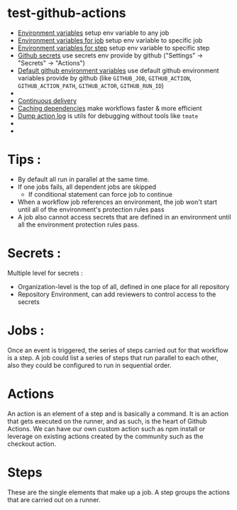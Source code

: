 # test-github-actions

- [Environment variables](./.github/workflows/01-environment_variables.yml) setup env variable to any job
- [Environment variables for job](./.github/workflows/02-environment_variables_for_job.yml) setup env variable to specific job
- [Environment variables for step](./.github/workflows/03-environment_variables_for_job.yml) setup env variable to specific step
- [Github secrets](./.github/workflows/04-github_secrets.yml) use secrets env provide by github ("Settings" -> "Secrets" -> "Actions")
- [Default github environment variables](./.github/workflows/05-default_github_env_variables.yml) use default github environment variables provide by github (like `GITHUB_JOB`, `GITHUB_ACTION`, `GITHUB_ACTION_PATH`, `GITHUB_ACTOR`, `GITHUB_RUN_ID`)
- [](./.github/workflows/06)
- [Continuous delivery](./.github/workflows/07-deploy_env.yml)
- [Caching dependencies](./.github/workflows/08-caching-dependencies.yml) make workflows faster & more efficient
- [Dump action log](./.github/workflows/09-dump_action_logs.yml) is utils for debugging without tools like `tmate`
- [](./.github/workflows/0)
- [](./.github/workflows/0)

# Tips :

- By default all run in parallel at the same time.
- If one jobs fails, all dependent jobs are skipped
  - If conditional statement can force job to continue
- When a workflow job references an environment, the job won't start until all of the environment's protection rules pass
- A job also cannot access secrets that are defined in an environment until all the environment protection rules pass.

# Secrets :

Multiple level for secrets :

- Organization-level is the top of all, defined in one place for all repository
- Repository Environment, can add reviewers to control access to the secrets

# Jobs :

Once an event is triggered, the series of steps carried out for that workflow is a step. A job could list a series of steps that run parallel to each other, also they could be configured to run in sequential order.

# Actions

An action is an element of a step and is basically a command. It is an action that gets executed on the runner, and as such, is the heart of Github Actions. We can have our own custom action such as npm install or leverage on existing actions created by the community such as the checkout action.

# Steps

These are the single elements that make up a job. A step groups the actions that are carried out on a runner.
